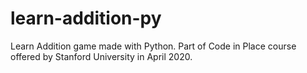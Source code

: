 # learn-addition-py
Learn Addition game made with Python. Part of Code in Place course offered by Stanford University in April 2020.
